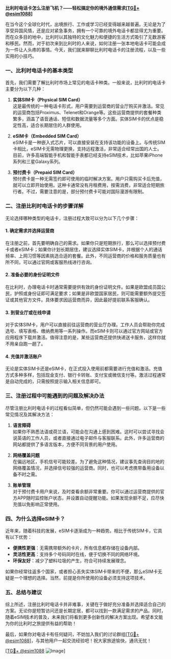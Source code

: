 **比利时电话卡怎么注册飞机？——轻松搞定你的境外通信需求[[TG💪+ @esim1088](https://t.me/s/esim1088)]**

在当今这个全球化时代，出境旅行、工作或学习已经变得越来越普遍。无论是为了享受异国风情，还是应对紧急事务，拥有一个可靠的境外电话卡都显得尤为重要。而在众多目的地中，比利时以其独特的文化魅力和便捷的生活方式吸引了无数游客和移民。然而，对于初次来到比利时的人来说，如何注册一张本地电话卡可能会成为一件让人头疼的事情。今天，我们就来聊聊比利时电话卡的注册流程，以及一些实用的小技巧。

### **一、比利时电话卡的基本类型**

首先，我们需要了解比利时市场上常见的电话卡种类。一般来说，比利时的电话卡主要分为以下几种：

1. **实体SIM卡（Physical SIM Card）**  
   这是最传统的一种电话卡形式，用户需要到运营商的营业厅购买并激活。常见的运营商包括Proximus、Telenet和Orange等。这些运营商提供的套餐种类繁多，涵盖了语音通话、短信和数据流量等多个方面。实体SIM卡的优点是稳定性高，适合长期居住的人群使用。

2. **eSIM卡（Embedded SIM Card）**  
   eSIM卡是一种嵌入式芯片，可以直接安装在支持该功能的设备上。与传统SIM卡相比，eSIM卡无需物理更换，支持远程激活，非常适合经常出国的人士。目前，许多高端智能手机和智能手表都已经支持eSIM技术，比如苹果iPhone系列和三星Galaxy系列。

3. **预付费卡（Prepaid SIM Card）**  
   预付费卡是一种无需签约即可使用的临时解决方案。用户只需购买卡后充值，就可以立即开始使用。这种卡通常没有月租费用，按需消费，非常适合短期旅行者。不过，需要注意的是，部分预付费卡可能对国际漫游有限制。

### **二、注册比利时电话卡的步骤详解**

无论选择哪种类型的电话卡，注册过程大致可以分为以下几个步骤：

#### **1. 确定需求并选择运营商**
在注册之前，首先要明确自己的需求。如果你只是短期旅行，那么可以选择预付费卡或者eSIM卡；如果你计划长期居住，建议选择实体SIM卡，并根据个人的通话频率、上网习惯等因素挑选合适的套餐。此外，不同运营商的价格和服务质量也有所不同，可以通过官网或客服热线进行咨询。

#### **2. 准备必要的身份证明文件**
在比利时，办理电话卡时通常需要提供有效的身份证明文件。如果是欧盟成员国公民，护照或身份证即可满足要求；如果是非欧盟国家居民，则可能需要额外提交签证或其他官方文件。具体要求因运营商而异，因此最好提前联系客服确认。

#### **3. 到营业厅或在线申请**
对于实体SIM卡，用户可以直接前往运营商的营业厅办理。工作人员会帮助你完成选号、填写表格、缴纳费用等一系列操作。而eSIM卡则可以通过官方网站或官方应用程序下载并激活。值得注意的是，某些运营商还提供快递送卡服务，这样你就不用亲自跑一趟了。

#### **4. 充值并激活账户**
无论是实体SIM卡还是eSIM卡，在正式投入使用前都需要进行充值和激活。充值方式多种多样，包括现金支付、银行卡转账、支付宝或微信支付等。激活过程通常是自动完成的，只需按照提示输入相关信息即可。

### **三、注册过程中可能遇到的问题及解决办法**

尽管注册比利时电话卡的过程看似简单，但仍然可能会遇到一些问题。以下是一些常见情况及其解决方法：

1. **语言障碍**  
   如果你不熟悉法语或荷兰语，可能会在沟通上感到困难。这时可以尝试寻找会说英语的工作人员，或者直接通过电子邮件与客服联系。此外，许多运营商的网站都提供了多语言版本，方便不同背景的用户使用。

2. **网络覆盖问题**  
   在偏远地区，手机信号可能较差。为了避免这种情况，建议事先查询目的地的网络覆盖情况，并选择信号较强的运营商。同时，也可以考虑携带备用设备以备不时之需。

3. **账单管理**  
   对于预付费卡用户来说，及时查看余额非常重要。你可以通过运营商提供的官方APP随时监控账户状态，并设置自动提醒功能。如果发现余额不足，应尽快充值以免影响正常使用。

### **四、为什么选择eSIM卡？**

近年来，随着科技的发展，eSIM卡逐渐成为一种趋势。相比于传统SIM卡，它具有以下优势：

- **便携性更强**：无需携带额外的卡片，所有信息都存储在设备内部。
- **灵活性更高**：支持多个号码同时在线，便于切换不同的网络环境。
- **环保友好**：减少了塑料垃圾的产生，符合可持续发展理念。

如果你经常往返多个国家，或者担心丢失实体SIM卡带来的不便，那么eSIM卡无疑是一个理想的选择。当然，前提是你所使用的设备必须支持这项技术。

### **五、总结与建议**

综上所述，注册比利时电话卡并非难事，关键在于做好充分准备并选择适合自己的方案。无论你是短暂访问还是长期定居，都可以找到一款满足需求的产品。同时，随着eSIM技术的普及，未来我们将看到更多创新性的解决方案出现。希望本文能为你的比利时之旅提供有益的帮助！

最后，如果你对电话卡有任何疑问，不妨加入我们的讨论群组[[TG💪+ @esim1088](https://t.me/s/esim1088)]，与其他用户一起交流经验吧！祝大家旅途愉快，通讯无忧！

[[TG💪+ @esim1088](https://t.me/s/esim1088) ![Image](https://i.postimg.cc/4NQfJmqS/Snipaste-2025-05-13-00-14-12.png)]